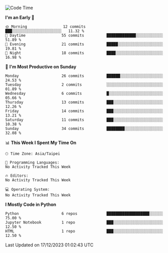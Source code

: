 <!--START_SECTION:waka-->
![Code Time](http://img.shields.io/badge/Code%20Time-6%20hrs%2037%20mins-blue)

**I'm an Early 🐤** 

```text
🌞 Morning                12 commits          ███░░░░░░░░░░░░░░░░░░░░░░   11.32 % 
🌆 Daytime                55 commits          █████████████░░░░░░░░░░░░   51.89 % 
🌃 Evening                21 commits          █████░░░░░░░░░░░░░░░░░░░░   19.81 % 
🌙 Night                  18 commits          ████░░░░░░░░░░░░░░░░░░░░░   16.98 % 
```
📅 **I'm Most Productive on Sunday** 

```text
Monday                   26 commits          ██████░░░░░░░░░░░░░░░░░░░   24.53 % 
Tuesday                  2 commits           ░░░░░░░░░░░░░░░░░░░░░░░░░   01.89 % 
Wednesday                6 commits           █░░░░░░░░░░░░░░░░░░░░░░░░   05.66 % 
Thursday                 13 commits          ███░░░░░░░░░░░░░░░░░░░░░░   12.26 % 
Friday                   14 commits          ███░░░░░░░░░░░░░░░░░░░░░░   13.21 % 
Saturday                 11 commits          ███░░░░░░░░░░░░░░░░░░░░░░   10.38 % 
Sunday                   34 commits          ████████░░░░░░░░░░░░░░░░░   32.08 % 
```


📊 **This Week I Spent My Time On** 

```text
🕑︎ Time Zone: Asia/Taipei

💬 Programming Languages: 
No Activity Tracked This Week

🔥 Editors: 
No Activity Tracked This Week

💻 Operating System: 
No Activity Tracked This Week
```

**I Mostly Code in Python** 

```text
Python                   6 repos             ███████████████████░░░░░░   75.00 % 
Jupyter Notebook         1 repo              ███░░░░░░░░░░░░░░░░░░░░░░   12.50 % 
HTML                     1 repo              ███░░░░░░░░░░░░░░░░░░░░░░   12.50 % 
```




 Last Updated on 17/12/2023 01:02:43 UTC
<!--END_SECTION:waka-->
